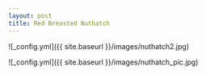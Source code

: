 ```yaml
---
layout: post
title: Red Breasted Nuthatch
---
```


![_config.yml]({{ site.baseurl }}/images/nuthatch2.jpg)

![_config.yml]({{ site.baseurl }}/images/nuthatch_pic.jpg)
